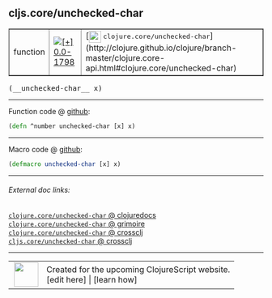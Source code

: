 ## cljs.core/unchecked-char



 <table border="1">
<tr>
<td>function</td>
<td><a href="https://github.com/cljsinfo/cljs-api-docs/tree/0.0-1798"><img valign="middle" alt="[+] 0.0-1798" title="Added in 0.0-1798" src="https://img.shields.io/badge/+-0.0--1798-lightgrey.svg"></a> </td>
<td>
[<img height="24px" valign="middle" src="http://i.imgur.com/1GjPKvB.png"> <samp>clojure.core/unchecked-char</samp>](http://clojure.github.io/clojure/branch-master/clojure.core-api.html#clojure.core/unchecked-char)
</td>
</tr>
</table>


 <samp>
(__unchecked-char__ x)<br>
</samp>

---







Function code @ [github](https://github.com/clojure/clojurescript/blob/r3148/src/cljs/cljs/core.cljs#L2212):

```clj
(defn ^number unchecked-char [x] x)
```

<!--
Repo - tag - source tree - lines:

 <pre>
clojurescript @ r3148
└── src
    └── cljs
        └── cljs
            └── <ins>[core.cljs:2212](https://github.com/clojure/clojurescript/blob/r3148/src/cljs/cljs/core.cljs#L2212)</ins>
</pre>

-->

---

Macro code @ [github](https://github.com/clojure/clojurescript/blob/r3148/src/clj/cljs/core.clj#L385):

```clj
(defmacro unchecked-char [x] x)
```

<!--
Repo - tag - source tree - lines:

 <pre>
clojurescript @ r3148
└── src
    └── clj
        └── cljs
            └── <ins>[core.clj:385](https://github.com/clojure/clojurescript/blob/r3148/src/clj/cljs/core.clj#L385)</ins>
</pre>
-->

---


###### External doc links:

[`clojure.core/unchecked-char` @ clojuredocs](http://clojuredocs.org/clojure.core/unchecked-char)<br>
[`clojure.core/unchecked-char` @ grimoire](http://conj.io/store/v1/org.clojure/clojure/1.7.0-beta3/clj/clojure.core/unchecked-char/)<br>
[`clojure.core/unchecked-char` @ crossclj](http://crossclj.info/fun/clojure.core/unchecked-char.html)<br>
[`cljs.core/unchecked-char` @ crossclj](http://crossclj.info/fun/cljs.core.cljs/unchecked-char.html)<br>

---

 <table>
<tr><td>
<img valign="middle" align="right" width="48px" src="http://i.imgur.com/Hi20huC.png">
</td><td>
Created for the upcoming ClojureScript website.<br>
[edit here] | [learn how]
</td></tr></table>

[edit here]:https://github.com/cljsinfo/cljs-api-docs/blob/master/cljsdoc/cljs.core_unchecked-char.cljsdoc
[learn how]:https://github.com/cljsinfo/cljs-api-docs/wiki/cljsdoc-files

<!--

This information was too distracting to show to readers, but I'll leave it
commented here since it is helpful to:

- pretty-print the data used to generate this document
- and show how to retrieve that data



The API data for this symbol:

```clj
{:return-type number,
 :ns "cljs.core",
 :name "unchecked-char",
 :signature ["[x]"],
 :history [["+" "0.0-1798"]],
 :type "function",
 :full-name-encode "cljs.core_unchecked-char",
 :source {:code "(defn ^number unchecked-char [x] x)",
          :title "Function code",
          :repo "clojurescript",
          :tag "r3148",
          :filename "src/cljs/cljs/core.cljs",
          :lines [2212]},
 :extra-sources [{:code "(defmacro unchecked-char [x] x)",
                  :title "Macro code",
                  :repo "clojurescript",
                  :tag "r3148",
                  :filename "src/clj/cljs/core.clj",
                  :lines [385]}],
 :full-name "cljs.core/unchecked-char",
 :clj-symbol "clojure.core/unchecked-char"}

```

Retrieve the API data for this symbol:

```clj
;; from Clojure REPL
(require '[clojure.edn :as edn])
(-> (slurp "https://raw.githubusercontent.com/cljsinfo/cljs-api-docs/catalog/cljs-api.edn")
    (edn/read-string)
    (get-in [:symbols "cljs.core/unchecked-char"]))
```

-->
